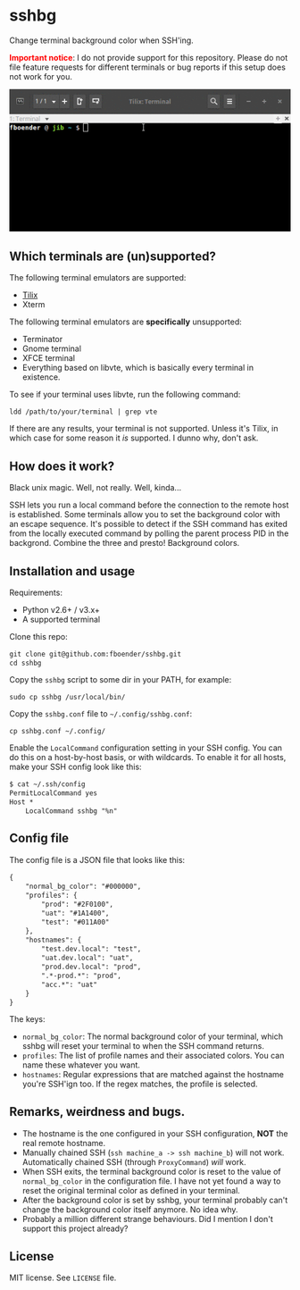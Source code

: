 sshbg
=====

Change terminal background color when SSH'ing.

<font color="#FF0000">**Important notice**</font>: I do not provide support
for this repository. Please do not file feature requests for different
terminals or bug reports if this setup does not work for you.

![Demo](demo.gif)

## Which terminals are (un)supported?

The following terminal emulators are supported:

* [Tilix](https://github.com/gnunn1/tilix)
* Xterm

The following terminal emulators are **specifically** unsupported:

* Terminator
* Gnome terminal
* XFCE terminal
* Everything based on libvte, which is basically every terminal in existence.

To see if your terminal uses libvte, run the following command:
  
    ldd /path/to/your/terminal | grep vte

If there are any results, your terminal is not supported. Unless it's Tilix,
in which case for some reason it *is* supported. I dunno why, don't ask.


## How does it work?

Black unix magic. Well, not really. Well, kinda...

SSH lets you run a local command before the connection to the remote host is
established. Some terminals allow you to set the background color with an
escape sequence. It's possible to detect if the SSH command has exited from
the locally executed command by polling the parent process PID in the
backgrond. Combine the three and presto! Background colors.

## Installation and usage

Requirements:

* Python v2.6+ / v3.x+
* A supported terminal

Clone this repo:

    git clone git@github.com:fboender/sshbg.git
    cd sshbg

Copy the `sshbg` script to some dir in your PATH, for example:

    sudo cp sshbg /usr/local/bin/

Copy the `sshbg.conf` file to `~/.config/sshbg.conf`:

    cp sshbg.conf ~/.config/

Enable the `LocalCommand` configuration setting in your SSH config. You can do
this on a host-by-host basis, or with wildcards. To enable it for all hosts,
make your SSH config look like this:

    $ cat ~/.ssh/config
    PermitLocalCommand yes
    Host *
        LocalCommand sshbg "%n"

## Config file

The config file is a JSON file that looks like this:

    {
        "normal_bg_color": "#000000",
        "profiles": {
            "prod": "#2F0100",
            "uat": "#1A1400",
            "test": "#011A00"
        },
        "hostnames": {
            "test.dev.local": "test",
            "uat.dev.local": "uat",
            "prod.dev.local": "prod",
            ".*-prod.*": "prod",
            "acc.*": "uat"
        }
    }


The keys:

* `normal_bg_color`: The normal background color of your terminal, which
  sshbg will reset your terminal to when the SSH command returns.
* `profiles`: The list of profile names and their associated colors. You
  can name these whatever you want.
* `hostnames`: Regular expressions that are matched against the hostname
  you're SSH'ign too. If the regex matches, the profile is selected.

## Remarks, weirdness and bugs.

* The hostname is the one configured in your SSH configuration, **NOT** the
  real remote hostname.
* Manually chained SSH (`ssh machine_a -> ssh machine_b`) will not work.
  Automatically chained SSH (through `ProxyCommand`) *will* work.
* When SSH exits, the terminal background color is reset to the value of
  `normal_bg_color` in the configuration file. I have not yet found a way to
  reset the original terminal color as defined in your terminal.
* After the background color is set by sshbg, your terminal probably can't
  change the background color itself anymore. No idea why.
* Probably a million different strange behaviours. Did I mention I don't
  support this project already?

## License

MIT license. See `LICENSE` file.
